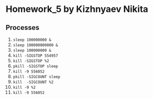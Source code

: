 # Homework_5 by Kizhnyaev Nikita
## Processes
1) ```sleep 100000000 &```
2) ```sleep 100000000000 &```
3) ```sleep 100000000 &```
4) ```kill -SIGSTOP 554957```
5) ```kill -SIGSTOP %2```
6) ```pkill -SIGSTOP sleep```
7) ```kill -9 556052```
8) ```pkill -SIGCOUNT sleep```
9) ```kill  -SIGCOUNT %2```
10) ```kill -9 %2```
11) ```kill -9 556052```
